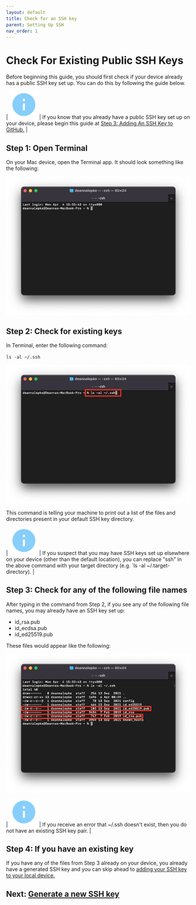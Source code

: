 ```yaml
---
layout: default
title: Check for an SSH key
parent: Setting Up SSH
nav_order: 1
---
```


# Check For Existing Public SSH Keys

Before beginning this guide, you should first check if your device already has a public SSH key set up. You can do this by following the guide below.

|  ![](../../assets/images/info.png) | If you know that you already have a public SSH key set up on your device, please begin this guide at [Step 3: Adding An SSH Key to GitHub.](https://dlepke.github.io/Deanna-Wilson-Ray/docs/settingUpSSH/SSHinGithub/) |


## Step 1: Open Terminal

On your Mac device, open the Terminal app. It should look something like the following:

![](../../assets/images/Terminal-start.png)


## Step 2: Check for existing keys

In Terminal, enter the following command:

`ls -al ~/.ssh`

![](../../assets/images/Terminal-enter-command-check-ssh.png)

This command is telling your machine to print out a list of the files and directories present in your default SSH key directory.

|  ![](../../assets/images/info.png) | If you suspect that you may have SSH keys set up elsewhere on your device (other than the default location), you can replace "ssh" in the above command with your target directory (e.g. `ls -al ~/.target-directory). |

## Step 3: Check for any of the following file names

After typing in the command from Step 2, if you see any of the following file names, you may already have an SSH key set up:

* id_rsa.pub
* id_ecdsa.pub
* id_ed25519.pub

These files would appear like the following:

![](../../assets/images/Terminal-check-for-ssh.png)


|  ![](../../assets/images/info.png) | If you receive an error that ~/.ssh doesn't exist, then you do not have an existing SSH key pair. |

## Step 4: If you have an existing key

If you have any of the files from Step 3 already on your device, you already have a generated SSH key and you can skip ahead to [adding your SSH key to your local device.](https://dlepke.github.io/Deanna-Wilson-Ray/docs/settingUpSSH/addnewSSH/)


## Next: [Generate a new SSH key](https://dlepke.github.io/Deanna-Wilson-Ray/docs/settingUpSSH/generateSSHKey/)
